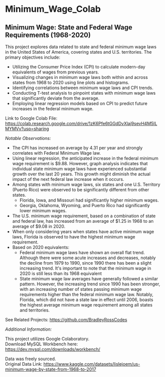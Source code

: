 # Minimum_Wage_Colab

## Minimum Wage: State and Federal Wage Requirements (1968-2020)

This project explores data related to state and federal minimum wage laws in the United States of America, covering states and U.S. territories. The primary objectives include:

- Utilizing the Consumer Price Index (CPI) to calculate modern-day equivalents of wages from previous years.
- Visualizing changes in minimum wage laws both within and across states from 1968 to 2020 using line plots and histograms.
- Identifying correlations between minimum wage laws and CPI trends.
- Conducting T-test analysis to pinpoint states with minimum wage laws that significantly deviate from the average.
- Employing linear regression models based on CPI to predict future increases in the federal minimum wage.

Link to Google Colab File: https://colab.research.google.com/drive/1zK6Pfe6tGGdDvXlaj9sevH4M5ILMYMVv?usp=sharing

*Notable Observations:*

 - The CPI has increased on average by 4.31 per year and strongly correlates with Federal Minimum Wage law.
 - Using linear regression, the anticipated increase in the federal minimum wage requirement is $9.88. However, graph analysis indicates that individual state minimum wage laws have experienced substantial growth over the last 20 years. This growth might diminish the actual impact of the next federal law increase when it occurs.
 - Among states with minimum wage laws, six states and one U.S. Territory (Puerto Rico) were observed to be significantly different from other states.
     - Florida, Iowa, and Missouri had significantly higher minimum wages.
     - Georgia, Oklahoma, Wyoming, and Puerto Rico had significantly lower minimum wages.
 - The U.S. minimum wage requirement, based on a combination of state and federal law, has increased from an average of $1.25 in 1968 to an average of $9.08 in 2020.
 - When only considering years when states have active minimum wage laws, Florida is observed to have the highest minimum wage requirement.
 - Based on 2020 equivalents:
     - Federal minimum wage laws have shown an overall flat trend. Although there were some acute increases and decreases, notably the decline from 1979 to 1990, since 1990 there has been a slight increasing trend. It's important to note that the minimum wage in 2020 is still less than its 1968 equivalent
     - State minimum wage law averages have generally followed a similar pattern. However, the increasing trend since 1990 has been stronger, with an increasing number of states passing minimum wage requirements higher than the federal minimum wage law. Notably, Florida, which did not have a state law in effect until 2006, boasts the highest average minimum wage requirement among all states and territories.

See Related Projects: https://github.com/BradleyRossCodes

*Additional Information:*

This project utilizes Google Colaboratory.  
Download MySQL Workbench here: https://dev.mysql.com/downloads/workbench/

Data was freely sourced.  
Original Data Link: https://www.kaggle.com/datasets/lislejoem/us-minimum-wage-by-state-from-1968-to-2017
